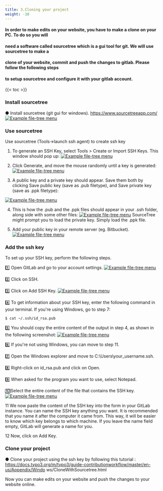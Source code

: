 ```yaml
---
title: 3.Cloning your project
weight: -10
---
```

#### In order to make edits on your website, you have to make a clone on your PC. To do so you will
#### need a software called sourcetree which is a gui tool for git. We will use sourcetree to make a
#### clone of your website, commit and push the changes to gitlab. Please follow the following steps
#### to setup sourcetree and configure it with your gitlab account.

<!-- spellchecker-disable -->
{{< toc >}}
<!-- spellchecker-enable -->

### Install sourcetree


● Install sourcetree (git gui for windows). https://www.sourcetreeapp.com/
[![Example file-tree menu](/media/sourceTree.png)](/media/sourceTree.png)




### Use sourcetree


Use sourcetree (Tools->launch ssh agent) to create ssh key
1. To generate an SSH Key, select Tools > Create or Import SSH Keys. This window should pop up:
[![Example file-tree menu](/media/ssh1.png)](/media/ssh1.png)

2. Click Generate, and move the mouse randomly until a key is generated:
[![Example file-tree menu](/media/ssh2.png)](/media/ssh2.png)

3. A public key and a private key should appear. Save them both by clicking Save public key (save as .pub filetype),
and Save private key (save as .ppk filetype):

[![Example file-tree menu](/media/ssh3.png)](/media/ssh3.png)

4. This is how the .pub and the .ppk files should appear in your .ssh folder, along side with some other files:
[![Example file-tree menu](/media/ssh5.png)](/media/ssh5.png)
SourceTree might prompt you to load the private key. Simply load the .ppk file.

5. Add your public key in your remote server (eg. Bitbucket).
[![Example file-tree menu](/media/ssh4.png)](/media/ssh4.png)



### Add the ssh key


To set up your SSH key, perform the following steps.


1️⃣ Open GitLab and go to your account settings.
[![Example file-tree menu](/media/ssh6.jpg)](/media/ssh6.jpg)

2️⃣ Click on SSH.

3️⃣ Click on Add SSH Key.
[![Example file-tree menu](/media/ssh7.jpg)](/media/ssh7.jpg)

4️⃣ To get information about your SSH key, enter the following command in your terminal. If you're using Windows, go to step 7:
```
$ cat ~/.ssh/id_rsa.pub
```
5️⃣ You should copy the entire content of the output in step 4, as shown in the following screenshot:
[![Example file-tree menu](/media/ssh8.jpg)](/media/ssh8.jpg)

6️⃣ If you're not using Windows, you can move to step 11.

7️⃣ Open the Windows explorer and move to C:\Users\your_username\.ssh.

8️⃣ Right-click on id_rsa.pub and click on Open.

9️⃣ When asked for the program you want to use, select Notepad.

🔟Select the entire content of the file that contains the SSH key.
[![Example file-tree menu](/media/ssh9.jpg)](/media/ssh9.jpg)


11 We now paste the content of the SSH key into the form in your GitLab instance. You can name the SSH key anything you want. It is recommended that you name it after the computer it came from. This way, it will be easier to know which key belongs to which machine. If you leave the name field empty, GitLab will generate a name for you.

12 Now, click on Add Key.

### Clone your project
● Clone your project using the ssh key by following this tutorial :
https://docs.typo3.org/m/typo3/guide-contributionworkflow/master/en-us/Appendix/Windo
ws/CloneWithSourcetree.html


Now you can make edits on your website and push the changes to your website online.



